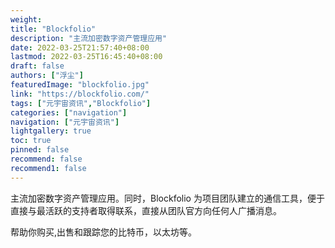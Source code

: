 ```yaml
---
weight: 
title: "Blockfolio"
description: "主流加密数字资产管理应用"
date: 2022-03-25T21:57:40+08:00
lastmod: 2022-03-25T16:45:40+08:00
draft: false
authors: ["浮尘"]
featuredImage: "blockfolio.jpg"
link: "https://blockfolio.com/"
tags: ["元宇宙资讯","Blockfolio"]
categories: ["navigation"]
navigation: ["元宇宙资讯"]
lightgallery: true
toc: true
pinned: false
recommend: false
recommend1: false
---
```

主流加密数字资产管理应用。同时，Blockfolio 为项目团队建立的通信工具，便于直接与最活跃的支持者取得联系，直接从团队官方向任何人广播消息。

帮助你购买,出售和跟踪您的比特币，以太坊等。